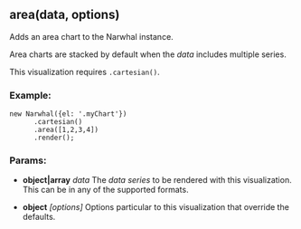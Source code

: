 

## area(data, options)

Adds an area chart to the Narwhal instance.

Area charts are stacked by default when the _data_ includes multiple series.

This visualization requires `.cartesian()`.

### Example:

    new Narwhal({el: '.myChart'})
          .cartesian()
          .area([1,2,3,4])
          .render();

### Params:

* **object|array** *data* The _data series_ to be rendered with this visualization. This can be in any of the supported formats.

* **object** *[options]* Options particular to this visualization that override the defaults.

